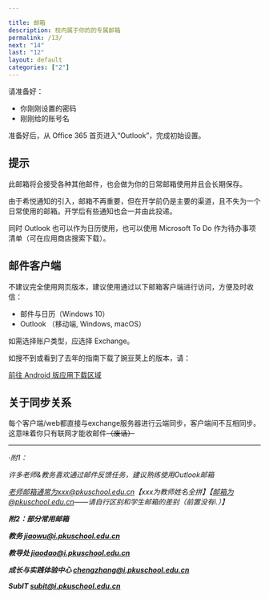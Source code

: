 ```yaml
---

title: 邮箱
description: 校内属于你的的专属邮箱
permalink: /13/
next: "14"
last: "12"
layout: default
categories: ["2"]
---
```



请准备好：

- 你刚刚设置的密码
- 刚刚给的账号名

准备好后，从 Office 365 首页进入“Outlook”，完成初始设置。

## 提示

此邮箱将会接受各种其他邮件，也会做为你的日常邮箱使用并且会长期保存。

由于希悦通知的引入，邮箱不再重要，但在开学前仍是主要的渠道，且不失为一个日常使用的邮箱。开学后有些通知也会一并由此投递。

同时 Outlook 也可以作为日历使用，也可以使用 Microsoft To Do 作为待办事项清单（可在应用商店搜索下载）。

## 邮件客户端

不建议完全使用网页版本，建议使用通过以下邮箱客户端进行访问，方便及时收信：

- 邮件与日历（Windows 10）
- Outlook （移动端, Windows, macOS）

如需选择账户类型，应选择 Exchange。

如搜不到或看到了去年的指南下载了豌豆荚上的版本，请：

<a href="../Android/" class=" pill-btn white-text accent" target="_android">前往 Android 版应用下载区域</a>

## 关于同步关系

每个客户端/web都直接与exchange服务器进行云端同步，客户端间不互相同步。这意味着你只有联网才能收邮件~~（废话）~~

****

*·附1：*

*许多老师&教务喜欢通过邮件反馈任务，建议熟练使用Outlook邮箱*

*老师邮箱通常为xxx@pkuschool.edu.cn【xxx为教师姓名全拼】【邮箱为@pkuschool.edu.cn——请自行区别和学生邮箱的差别（前置没有i.）】*

***附2：部分常用邮箱***

***教务 <jiaowu@i.pkuschool.edu.cn>***

***教导处 <jiaodao@i.pkuschool.edu.cn>***

***成长与实践体验中心 <chengzhang@i.pkuschool.edu.cn>***

***SubIT <subit@i.pkuschool.edu.cn>***
